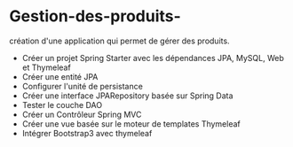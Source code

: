 # Gestion-des-produits-

 création d'une application qui permet de gérer des produits.
 - Créer un projet Spring Starter avec les dépendances JPA, MySQL, Web et Thymeleaf 
- Créer une entité JPA
- Configurer l'unité de persistance
- Créer une interface JPARepository basée sur Spring Data
- Tester le couche DAO
- Créer un Contrôleur Spring MVC
- Créer une vue basée sur le moteur de templates Thymeleaf
- Intégrer Bootstrap3 avec thymeleaf
